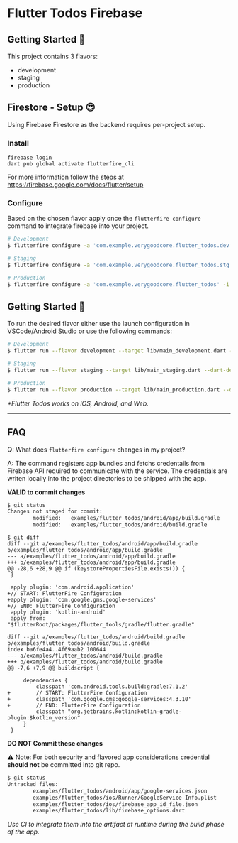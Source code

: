 # Flutter Todos Firebase

## Getting Started 🚀

This project contains 3 flavors:

- development
- staging
- production

## Firestore - Setup 😍

Using Firebase Firestore as the backend requires per-project setup.

### Install

```
firebase login
dart pub global activate flutterfire_cli
```

For more information follow the steps at https://firebase.google.com/docs/flutter/setup

### Configure

Based on the chosen flavor apply once the `flutterfire configure` command to integrate firebase into your project.

```sh
# Development
$ flutterfire configure -a 'com.example.verygoodcore.flutter_todos.dev' -i 'com.example.verygoodcore.flutter-todos.dev'

# Staging
$ flutterfire configure -a 'com.example.verygoodcore.flutter_todos.stg' -i 'com.example.verygoodcore.flutter-todos.stg'

# Production
$ flutterfire configure -a 'com.example.verygoodcore.flutter_todos' -i 'com.example.verygoodcore.flutter-todos'
```

## Getting Started 🚀

To run the desired flavor either use the launch configuration in VSCode/Android Studio or use the following commands:

```sh
# Development
$ flutter run --flavor development --target lib/main_development.dart --dart-define=todos_api=firestore

# Staging
$ flutter run --flavor staging --target lib/main_staging.dart --dart-define=todos_api=firestore

# Production
$ flutter run --flavor production --target lib/main_production.dart --dart-define=todos_api=firestore
```

_\*Flutter Todos works on iOS, Android, and Web._

---

## FAQ

Q: What does `flutterfire configure` changes in my project?

A: The command registers app bundles and fetchs credentails from Firebase API required to communicate with the service.
The credentials are writen locally into the project directories to be shipped with the app.

**VALID to commit changes**

```bash
$ git status
Changes not staged for commit:
        modified:   examples/flutter_todos/android/app/build.gradle
        modified:   examples/flutter_todos/android/build.gradle
```

```git
$ git diff
diff --git a/examples/flutter_todos/android/app/build.gradle b/examples/flutter_todos/android/app/build.gradle
--- a/examples/flutter_todos/android/app/build.gradle
+++ b/examples/flutter_todos/android/app/build.gradle
@@ -28,6 +28,9 @@ if (keystorePropertiesFile.exists()) {
 }

 apply plugin: 'com.android.application'
+// START: FlutterFire Configuration
+apply plugin: 'com.google.gms.google-services'
+// END: FlutterFire Configuration
 apply plugin: 'kotlin-android'
 apply from: "$flutterRoot/packages/flutter_tools/gradle/flutter.gradle"

diff --git a/examples/flutter_todos/android/build.gradle b/examples/flutter_todos/android/build.gradle
index ba6fe4a4..4f69aab2 100644
--- a/examples/flutter_todos/android/build.gradle
+++ b/examples/flutter_todos/android/build.gradle
@@ -7,6 +7,9 @@ buildscript {

     dependencies {
         classpath 'com.android.tools.build:gradle:7.1.2'
+        // START: FlutterFire Configuration
+        classpath 'com.google.gms:google-services:4.3.10'
+        // END: FlutterFire Configuration
         classpath "org.jetbrains.kotlin:kotlin-gradle-plugin:$kotlin_version"
     }
 }
```

**DO NOT Commit these changes**

⚠️ Note: For both security and flavored app considerations credential **should not** be committed into git repo.

```bash
$ git status
Untracked files:
        examples/flutter_todos/android/app/google-services.json
        examples/flutter_todos/ios/Runner/GoogleService-Info.plist
        examples/flutter_todos/ios/firebase_app_id_file.json
        examples/flutter_todos/lib/firebase_options.dart
```

_Use CI to integrate them into the artifact at runtime during the build phase of the app._
